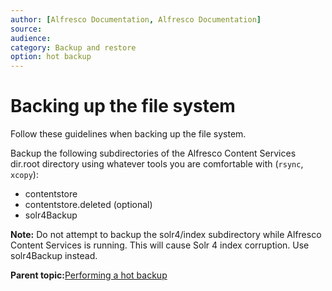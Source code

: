 ```yaml
---
author: [Alfresco Documentation, Alfresco Documentation]
source: 
audience: 
category: Backup and restore
option: hot backup
---
```


# Backing up the file system

Follow these guidelines when backing up the file system.

Backup the following subdirectories of the Alfresco Content Services dir.root directory using whatever tools you are comfortable with \(`rsync`, `xcopy`\):

-   contentstore
-   contentstore.deleted \(optional\)
-   solr4Backup

**Note:** Do not attempt to backup the solr4/index subdirectory while Alfresco Content Services is running. This will cause Solr 4 index corruption. Use solr4Backup instead.

**Parent topic:**[Performing a hot backup](../tasks/backup-hot.md)

